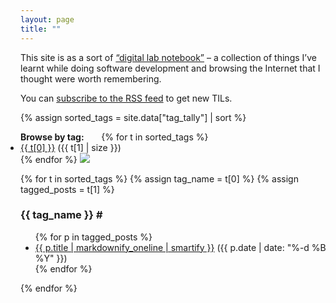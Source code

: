 ```yaml
---
layout: page
title: ""
---
```


This site is as a sort of <a href="https://winterflower.github.io/2017/08/17/software-engineering-notebook/">“digital lab notebook”</a> – a collection of things I’ve learnt while doing software development and browsing the Internet that I thought were worth remembering.

<!-- The term "TIL" stands for "Today I Learned". -->

<!-- There are {{ site.posts | size }} TILs so far. -->

You can <a href="/atom.xml">subscribe to the RSS feed</a> to get new TILs.

{% assign sorted_tags = site.data["tag_tally"] | sort %}

<p style="display: inline;">
  <strong>Browse by tag:</strong>
</p>
<ul class="dot_list" style="display: inline;">
  {% for t in sorted_tags %}
  <li>
    <a href="#{{ t[0] }}" class="novisited">{{ t[0] }}</a>&nbsp;({{ t[1] | size }})
  </li>
  {% endfor %}
</ul>

<img src="/notebook.png">

{% for t in sorted_tags %}
{% assign tag_name = t[0] %}
{% assign tagged_posts = t[1] %}

<h3 id="{{ tag_name }}">{{ tag_name }} <a href="#{{ tag_name }}" style="text-decoration: none;" class="novisited">#</a></h3>

<ul>
{% for p in tagged_posts %}
  <li><a href="{{ p.url }}">{{ p.title | markdownify_oneline | smartify }}</a> ({{ p.date | date: "%-d %B %Y" }})</li>
{% endfor %}
</ul>

{% endfor %}

<!-- This number is eyeballed to ensure that the final item always
    has enough whitespace for the anchor link -->

<p style="margin-top: calc(100vh - 330px);">
  (This paragraph is just here to ensure there’s enough whitespace for the final anchor link to scroll to the right place.)
</p>
